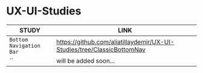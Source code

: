 # UX-UI-Studies

| STUDY | LINK |
| --- | --- |
| `Bottom Navigation Bar` | https://github.com/aliatillaydemir/UX-UI-Studies/tree/ClassicBottomNav |
| `` | will be added soon... |
